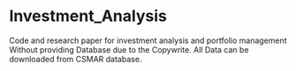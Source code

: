 # Investment_Analysis
Code and research paper for investment analysis and portfolio management \
Without providing Database due to the Copywrite.
All Data can be downloaded from CSMAR database.
